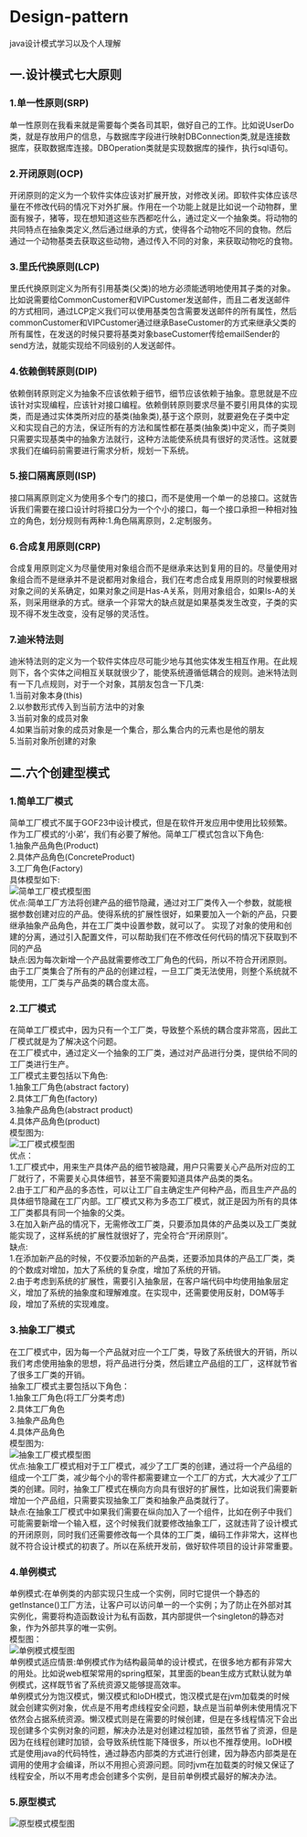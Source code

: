 
# Design-pattern
java设计模式学习以及个人理解
## 一.设计模式七大原则
### 1.单一性原则(SRP)
 单一性原则在我看来就是需要每个类各司其职，做好自己的工作。比如说UserDo类，就是存放用户的信息，与数据库字段进行映射DBConnection类,就是连接数据库，获取数据库连接。DBOperation类就是实现数据库的操作，执行sql语句。
### 2.开闭原则(OCP)
 开闭原则的定义为一个软件实体应该对扩展开放，对修改关闭。即软件实体应该尽量在不修改代码的情况下对外扩展。作用在一个功能上就是比如说一个动物群，里面有猴子，猪等，现在想知道这些东西都吃什么，通过定义一个抽象类。将动物的共同特点在抽象类定义,然后通过继承的方式，使得各个动物吃不同的食物。然后通过一个动物基类去获取这些动物，通过传入不同的对象，来获取动物吃的食物。
### 3.里氏代换原则(LCP)
 里氏代换原则定义为所有引用基类(父类)的地方必须能透明地使用其子类的对象。比如说需要给CommonCustomer和VIPCustomer发送邮件，而且二者发送邮件的方式相同，通过LCP定义我们可以使用基类包含需要发送邮件的所有属性，然后commonCustomer和VIPCustomer通过继承BaseCustomer的方式来继承父类的所有属性，在发送的时候只要将基类对象baseCustomer传给emailSender的send方法，就能实现给不同级别的人发送邮件。
### 4.依赖倒转原则(DIP)
 依赖倒转原则定义为抽象不应该依赖于细节，细节应该依赖于抽象。意思就是不应该针对实现编程，应该针对接口编程。依赖倒转原则要求尽量不要引用具体的实现类，而是通过实体类所对应的基类(抽象类),基于这个原则，就要避免在子类中定义和实现自己的方法，保证所有的方法和属性都在基类(抽象类)中定义，而子类则只需要实现基类中的抽象方法就行，这种方法能使系统具有很好的灵活性。这就要求我们在编码前需要进行需求分析，规划一下系统。
### 5.接口隔离原则(ISP)
 接口隔离原则定义为使用多个专门的接口，而不是使用一个单一的总接口。这就告诉我们需要在接口设计时将接口分为一个个小的接口，每一个接口承担一种相对独立的角色，划分规则有两种:1.角色隔离原则，2.定制服务。
### 6.合成复用原则(CRP)
 合成复用原则定义为尽量使用对象组合而不是继承来达到复用的目的。尽量使用对象组合而不是继承并不是说都用对象组合，我们在考虑合成复用原则的时候要根据对象之间的关系确定，如果对象之间是Has-A关系，则用对象组合，如果Is-A的关系，则采用继承的方式。继承一个非常大的缺点就是如果基类发生改变，子类的实现不得不发生改变，没有足够的灵活性。
### 7.迪米特法则
 迪米特法则的定义为一个软件实体应尽可能少地与其他实体发生相互作用。在此规则下，各个实体之间相互关联就很少了，能使系统遵循低耦合的规则。迪米特法则有一下几点规则，对于一个对象，其朋友包含一下几类:<br/>
   1.当前对象本身(this)<br/>
   2.以参数形式传入到当前方法中的对象<br/>
   3.当前对象的成员对象<br/>
   4.如果当前对象的成员对象是一个集合，那么集合内的元素也是他的朋友<br/>
   5.当前对象所创建的对象<br/>
## 二.六个创建型模式
 ### 1.简单工厂模式
  简单工厂模式不属于GOF23中设计模式，但是在软件开发应用中使用比较频繁。作为工厂模式的‘小弟’，我们有必要了解他。简单工厂模式包含以下角色:<br/>
  1.抽象产品角色(Product)<br/>
  2.具体产品角色(ConcreteProduct)<br/>
  3.工厂角色(Factory)<br/>
  具体模型如下:<br/>
  ![简单工厂模式模型图](http://www.plantuml.com/plantuml/png/SoWkIImgAStDuGh9BCb9LL1wlgxXQU_KfzkNFkrhUhPYuTCz_SytxdxQkldvvjrFP-zJuafCAYufIamkKGWeoayfJIxXWj8ADZMwkWhE-Nd9HQabgL11GxooHbnkG8FoYoeLRFJqCBGYIsBgHBWZEIUnk5W1PayrbxP2GMbIJcQoGbb-Pef2IcPnGKvYfOQcDLSj5rWfXaLaw34YHW_C_GYbS5S2pKg46mRHuv2QbmAC1W00)<br/>
  优点:简单工厂方法将创建产品的细节隐藏，通过对工厂类传入一个参数，就能根据参数创建对应的产品。使得系统的扩展性很好，如果要加入一个新的产品，只要继承抽象产品角色，并在工厂类中设置参数，就可以了。
  实现了对象的使用和创建的分离，通过引入配置文件，可以帮助我们在不修改任何代码的情况下获取到不同的产品<br/>
  缺点:因为每次新增一个产品就需要修改工厂角色的代码，所以不符合开闭原则。由于工厂类集合了所有的产品的创建过程，一旦工厂类无法使用，则整个系统就不能使用，工厂类与产品类的耦合度太高。<br/>
  ### 2.工厂模式
  在简单工厂模式中，因为只有一个工厂类，导致整个系统的耦合度非常高，因此工厂模式就是为了解决这个问题。<br/>
  在工厂模式中，通过定义一个抽象的工厂类，通过对产品进行分类，提供给不同的工厂类进行生产。<br/>
  工厂模式主要包括以下角色:<br/>
  1.抽象工厂角色(abstract factory)<br/>
  2.具体工厂角色(factory)<br/>
  3.抽象产品角色(abstract product)<br/>
  4.具体产品角色(product)<br/>
  模型图为:<br/>
  ![工厂模式模型图](http://www.plantuml.com/plantuml/png/SoWkIImgAStDuGh9BCb9LNYwVUdJlgPdAnO-tTFFbPXKN5AKc5oYa9oJM5oi452KdrAQN88kx0PavXTLSd4vv-Sb5wMMf4BL6IhewTafe0l2LAE96s5JR0HJZCCb2jLSsWe5fKavcSaAS1Lb-Paf2YcPnGKvYPKQcjPSjLmGFHYkIwqeISrBWHk6C8jO8un8CG97g67n0TntGBiIuPRXymhKB9XpCCt6PQGLq9JIeZo5lDHo34Dn-feMjXa1RNC0cWPCY000)<br/>
  优点：<br/>
  1.工厂模式中，用来生产具体产品的细节被隐藏，用户只需要关心产品所对应的工厂就行了，不需要关心具体细节，甚至不需要知道具体产品类的类名。<br/>
  2.由于工厂和产品的多态性，可以让工厂自主确定生产何种产品，而且生产产品的具体细节隐藏在工厂内部。工厂模式又称为多态工厂模式，就正是因为所有的具体工厂类都具有同一个抽象的父类。<br/>
  3.在加入新产品的情况下，无需修改工厂类，只要添加具体的产品类以及工厂类就能实现了，这样系统的扩展性就很好了，完全符合“开闭原则”。<br/>
  缺点:<br/>
  1.在添加新产品的时候，不仅要添加新的产品类，还要添加具体的产品工厂类，类的个数成对增加，加大了系统的复杂度，增加了系统的开销。<br/>
  2.由于考虑到系统的扩展性，需要引入抽象层，在客户端代码中均使用抽象层定义，增加了系统的抽象度和理解难度。在实现中，还需要使用反射，DOM等手段，增加了系统的实现难度。
 ### 3.抽象工厂模式
  在工厂模式中，因为每一个产品就对应一个工厂类，导致了系统很大的开销，所以我们考虑使用抽象的思想，将产品进行分类，然后建立产品组的工厂，这样就节省了很多工厂类的开销。<br/>
  抽象工厂模式主要包括以下角色：<br/>
  1.抽象工厂角色(将工厂分类考虑)<br/>
  2.具体工厂角色<br/>
  3.抽象产品角色<br/>
  4.具体产品角色<br/>
  模型图为:<br/>
  ![抽象工厂模式模型图](http://www.plantuml.com/plantuml/png/SoWkIImgAStDuGh9BCb9LNZMjVV5neLFjozzsjVqRCN2ftlwkHAJYakA4fDB599p4ekB5HoXt82Y_9JIv1B7QYw5ilpC58NYZFno3KskMWBgdJ3KSq7KmSmpL4YjA4dDIy6qYP1E8t9rEk6qqucGJYCIT6RcbQGMfIKcfogu0TNb5rK2bIGNfIQMfCBSgQ5fXUvqD2LEc4gS4Avopiy3geOhXbfZg92PMv2JcfkQLr9CPwkDQ6er8idewTdXyZmNJ0DHgXoDyAWoWfk5NvK3C440inG0)<br/>
  优点:抽象工厂模式相对于工厂模式，减少了工厂类的创建，通过将一个产品组的组成一个工厂类，减少每个小的零件都需要建立一个工厂的方式，大大减少了工厂类的创建。同时，抽象工厂模式在横向方向具有很好的扩展性，比如说我们需要新增加一个产品组，只需要实现抽象工厂类和抽象产品类就行了。<br/>
  缺点:在抽象工厂模式中如果我们需要在纵向加入了一个组件，比如在例子中我们可能需要新增一个输入框，这个时候我们就要修改抽象工厂，这就违背了设计模式的开闭原则，同时我们还需要修改每一个具体的工厂类，编码工作非常大，这样也就不符合设计模式的初衷了。所以在系统开发前，做好软件项目的设计非常重要。<br/>
 ### 4.单例模式
  单例模式:在单例类的内部实现只生成一个实例，同时它提供一个静态的getInstance()工厂方法，让客户可以访问单一的一个实例；为了防止在外部对其实例化，需要将构造函数设计为私有函数，其内部提供一个singleton的静态对象，作为外部共享的唯一实例。<br/>
  模型图：<br/>
  ![单例模式模型图](http://www.plantuml.com/plantuml/png/SoWkIImgAStDuV99hAeCpinBpqajoSzJqDNDLq0LiShC0whDIqxbIiv9B2v6bRMnWJFjxAgv57GLge6AIpAJQr4DoK7csUQLvkHOWnIZADBG18ffAnIKvcGcmurHWD1eRifBBVU4kWgagvRB8JKl1UWP0000)<br/>
  单例模式适应情景:单例模式作为结构最简单的设计模式，在很多地方都有非常大的用处。比如说web框架常用的spring框架，其里面的bean生成方式默认就为单例模式，这样既节省了系统资源又能够提高效率。<br/>
  单例模式分为饱汉模式，懒汉模式和IoDH模式，饱汉模式是在jvm加载类的时候就会创建实例对象，优点是不用考虑线程安全问题，缺点是当前单例未使用情况下依然会占据系统资源。懒汉模式则是在需要的时候创建，但是在多线程情况下会出现创建多个实例对象的问题，解决办法是对创建过程加锁，虽然节省了资源，但是因为在线程创建时加锁，会导致系统性能下降很多，所以也不推荐使用。IoDH模式是使用java的代码特性，通过静态内部类的方式进行创建，因为静态内部类是在调用的使用才会编译，所以不用担心资源问题。同时jvm在加载类的时候又保证了线程安全，所以不用考虑会创建多个实例，是目前单例模式最好的解决办法。<br/>
  ### 5.原型模式
  ![原型模式模型图](http://www.plantuml.com/plantuml/png/SoWkIImgAStDuGh9BCb9LNZQD__flEvdAnO-tTFFbPbNabgKbfYSgX1Gb5-I7r9PaAgGMb6IcfTIhE2Sav-NcfYKarhDfQ2D99yC4jVGjEQgvKhEIIm6AipFIovABKc5Ap5KoCmjo4dDJSqhAOPhn66C5Lm4jtb6v9hd0FG8qES0)<br/>













